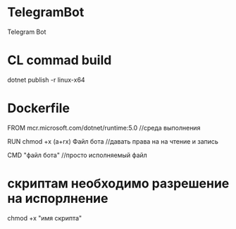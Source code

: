 # TelegramBot
Telegram Bot

# CL commad build

dotnet publish -r linux-x64 

# Dockerfile

FROM mcr.microsoft.com/dotnet/runtime:5.0 //среда выполнения

RUN chmod +x (a+rx) Файл бота //давать права на на чтение и запись

CMD "файл бота" //просто исполняемый файл

# скриптам необходимо разрешение на испорлнение

chmod +x "имя скрипта" 
